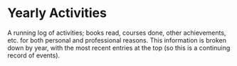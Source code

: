 # Yearly Activities
A running log of activities; books read, courses done, other achievements, etc. for both personal and professional reasons. This information is broken down by year, with the most recent entries at the top (so this is a continuing record of events).
